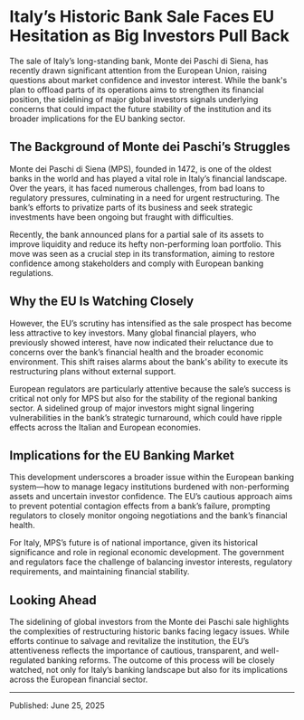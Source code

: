 # Italy’s Historic Bank Sale Faces EU Hesitation as Big Investors Pull Back

The sale of Italy’s long-standing bank, Monte dei Paschi di Siena, has recently drawn significant attention from the European Union, raising questions about market confidence and investor interest. While the bank's plan to offload parts of its operations aims to strengthen its financial position, the sidelining of major global investors signals underlying concerns that could impact the future stability of the institution and its broader implications for the EU banking sector.

## The Background of Monte dei Paschi’s Struggles

Monte dei Paschi di Siena (MPS), founded in 1472, is one of the oldest banks in the world and has played a vital role in Italy’s financial landscape. Over the years, it has faced numerous challenges, from bad loans to regulatory pressures, culminating in a need for urgent restructuring. The bank’s efforts to privatize parts of its business and seek strategic investments have been ongoing but fraught with difficulties. 

Recently, the bank announced plans for a partial sale of its assets to improve liquidity and reduce its hefty non-performing loan portfolio. This move was seen as a crucial step in its transformation, aiming to restore confidence among stakeholders and comply with European banking regulations.

## Why the EU Is Watching Closely

However, the EU’s scrutiny has intensified as the sale prospect has become less attractive to key investors. Many global financial players, who previously showed interest, have now indicated their reluctance due to concerns over the bank’s financial health and the broader economic environment. This shift raises alarms about the bank's ability to execute its restructuring plans without external support.

European regulators are particularly attentive because the sale’s success is critical not only for MPS but also for the stability of the regional banking sector. A sidelined group of major investors might signal lingering vulnerabilities in the bank’s strategic turnaround, which could have ripple effects across the Italian and European economies.

## Implications for the EU Banking Market

This development underscores a broader issue within the European banking system—how to manage legacy institutions burdened with non-performing assets and uncertain investor confidence. The EU’s cautious approach aims to prevent potential contagion effects from a bank’s failure, prompting regulators to closely monitor ongoing negotiations and the bank’s financial health.

For Italy, MPS’s future is of national importance, given its historical significance and role in regional economic development. The government and regulators face the challenge of balancing investor interests, regulatory requirements, and maintaining financial stability.

## Looking Ahead

The sidelining of global investors from the Monte dei Paschi sale highlights the complexities of restructuring historic banks facing legacy issues. While efforts continue to salvage and revitalize the institution, the EU’s attentiveness reflects the importance of cautious, transparent, and well-regulated banking reforms. The outcome of this process will be closely watched, not only for Italy’s banking landscape but also for its implications across the European financial sector.

---

Published: June 25, 2025
